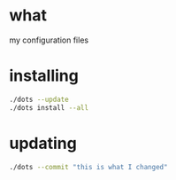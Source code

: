 # what
my configuration files

# installing
```bash
./dots --update
./dots install --all
```

# updating
```bash
./dots --commit "this is what I changed"
```

